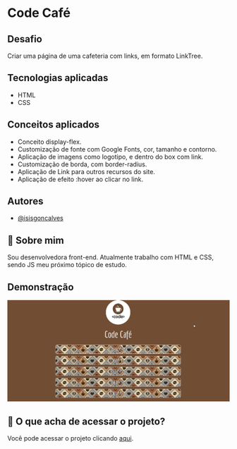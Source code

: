 
# Code Café
## Desafio

Criar uma página de uma cafeteria com links, em formato LinkTree.

## Tecnologias aplicadas

* HTML
* CSS

## Conceitos aplicados

* Conceito display-flex.
* Customização de fonte com Google Fonts, cor, tamanho e contorno.
* Aplicação de imagens como logotipo, e dentro do box com link.
* Customização de borda, com border-radius.
* Aplicação de Link para outros recursos do site.
* Aplicação de efeito :hover ao clicar no link.



## Autores

- [@isisgoncalves](https://www.github.com/isisgoncalves)


## 🚀 Sobre mim
Sou desenvolvedora front-end. 
Atualmente trabalho com HTML e CSS, sendo JS meu próximo tópico de estudo.


## Demonstração

<p align="center">
<img src="./images/codecafe.gif" alt="">
</p> 

## :open_file_folder: O que acha de acessar o projeto? 
Você pode acessar o projeto clicando [aqui](https://isisgoncalves.github.io/linktree/).